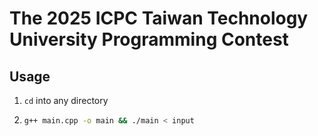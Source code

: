 # The 2025 ICPC Taiwan Technology University Programming Contest

## Usage

1. `cd` into any directory

2. 
    ```bash
    g++ main.cpp -o main && ./main < input
    ```